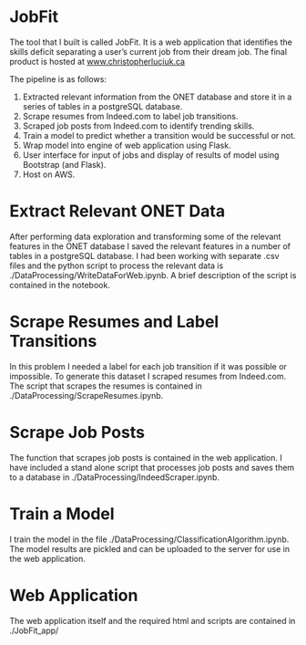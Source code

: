 # JobFit
The tool that I built is called JobFit. It is a web application that identifies the skills deficit separating a user’s current job from their dream job. The final product is hosted at www.christopherluciuk.ca 

The pipeline is as follows:
<ol>
  <li>Extracted relevant information from the ONET database and store it in a series of tables in a postgreSQL database.</li>
  <li>Scrape resumes from Indeed.com to label job transitions.</li>
  <li>Scraped job posts from Indeed.com to identify trending skills.</li>
  <li>Train a model to predict whether a transition would be successful or not.</li>
  <li>Wrap model into engine of web application using Flask.</li>
  <li>User interface for input of jobs and display of results of model using Bootstrap (and Flask).</li>
  <li>Host on AWS.</li>
</ol>

<h1>Extract Relevant ONET Data</h1>
After performing data exploration and transforming some of the relevant features in the ONET database I saved the relevant features in a number of tables in a postgreSQL database. I had been working with separate .csv files and the python script to process the relevant data is ./DataProcessing/WriteDataForWeb.ipynb. A brief description of the script is contained in the notebook.

<h1>Scrape Resumes and Label Transitions</h1>
In this problem I needed a label for each job transition if it was possible or impossible. To generate this dataset I scraped resumes from Indeed.com. The script that scrapes the resumes is contained in ./DataProcessing/ScrapeResumes.ipynb.

<h1>Scrape Job Posts</h1>
The function that scrapes job posts is contained in the web application. I have included a stand alone script that processes job posts and saves them to a database in ./DataProcessing/IndeedScraper.ipynb.

<h1>Train a Model</h1>
I train the model in the file ./DataProcessing/ClassificationAlgorithm.ipynb. The model results are pickled and can be uploaded to the server for use in the web application.

<h1>Web Application</h1>
The web application itself and the required html and scripts are contained in ./JobFit_app/

